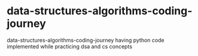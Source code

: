 # data-structures-algorithms-coding-journey
data-structures-algorithms-coding-journey having python code implemented while practicing dsa and cs concepts
